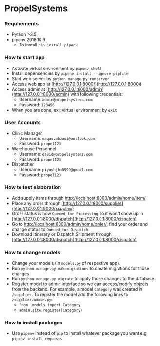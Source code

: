 # PropelSystems

### Requirements

* Python >3.5
* pipenv 2018.10.9
  * To install `pip install pipenv`

### How to start app

* Activate virtual environment by `pipenv shell`
* Install dependencies by `pipenv install --ignore-pipfile`
* Start web server by `python manage.py runserver`
* Access web app at [http://127.0.0.1:8000/](http://127.0.0.1:8000/)
* Access admin at [http://127.0.0.1:8000/admin](http://127.0.0.1:8000/admin) with following credentials:
  * Username: `admin@propelsystems.com`
  * Password: `123456`
* When you are done, exit virtual environment by `exit`

### User Accounts

* Clinic Manager
  * Username: `waqas.abbasi@outlook.com`
  * Password: `propel123`
* Warehouse Personnel
  * Username: `david@propelsystems.com`
  * Password: `propel123`
* Dispatcher
  * Username: `piyushjha0999@gmail.com`
  * Password: `propel123`

### How to test elaboration

* Add supply items through [http://localhost:8000/admin/home/item/](http://localhost:8000/admin/home/item/)
* Place any order through [http://127.0.0.1:8000/supplies](http://127.0.0.1:8000/supplies)
* Order status is now `Queued for Processing` so it won't show up in [http://127.0.0.1:8000/dispatch](http://127.0.0.1:8000/dispatch)
* Go to [http://localhost:8000/admin/home/order/](http://localhost:8000/admin/home/order/), find your order and change status to `Queued for Dispatch`
* Download Itinerary or Dispatch Shipment through [http://127.0.0.1:8000/dispatch](http://127.0.0.1:8000/dispatch)

### How to change models

* Change your models (in `models.py` of respective app).
* Run `python manage.py makemigrations` to create migrations for those changes
* Run `python manage.py migrate` to apply those changes to the database.
* Register model to admin interface so we can access/modify objects from the backend. For example, a model `Category` was created in `/supplies`. To register the model add the following lines to `/supplies/admin.py`:
  * `from .models import Category`
  * `admin.site.register(Category)`

### How to install packages

* Use `pipenv` instead of `pip` to install whatever package you want e.g `pipenv install requests`
